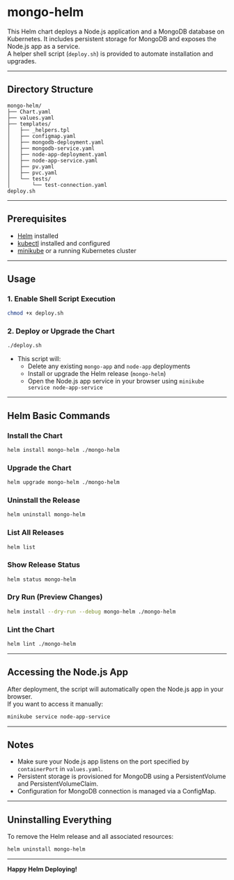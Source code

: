 # mongo-helm

This Helm chart deploys a Node.js application and a MongoDB database on Kubernetes. It includes persistent storage for MongoDB and exposes the Node.js app as a service.  
A helper shell script (`deploy.sh`) is provided to automate installation and upgrades.

---

## Directory Structure

```
mongo-helm/
├── Chart.yaml
├── values.yaml
├── templates/
│   ├── _helpers.tpl
│   ├── configmap.yaml
│   ├── mongodb-deployment.yaml
│   ├── mongodb-service.yaml
│   ├── node-app-deployment.yaml
│   ├── node-app-service.yaml
│   ├── pv.yaml
│   ├── pvc.yaml
│   └── tests/
│       └── test-connection.yaml
deploy.sh
```

---

## Prerequisites

- [Helm](https://helm.sh/) installed
- [kubectl](https://kubernetes.io/docs/tasks/tools/) installed and configured
- [minikube](https://minikube.sigs.k8s.io/) or a running Kubernetes cluster

---

## Usage

### 1. Enable Shell Script Execution

```sh
chmod +x deploy.sh
```

### 2. Deploy or Upgrade the Chart

```sh
./deploy.sh
```
- This script will:
  - Delete any existing `mongo-app` and `node-app` deployments
  - Install or upgrade the Helm release (`mongo-helm`)
  - Open the Node.js app service in your browser using `minikube service node-app-service`

---

## Helm Basic Commands

### Install the Chart

```sh
helm install mongo-helm ./mongo-helm
```

### Upgrade the Chart

```sh
helm upgrade mongo-helm ./mongo-helm
```

### Uninstall the Release

```sh
helm uninstall mongo-helm
```

### List All Releases

```sh
helm list
```

### Show Release Status

```sh
helm status mongo-helm
```

### Dry Run (Preview Changes)

```sh
helm install --dry-run --debug mongo-helm ./mongo-helm
```

### Lint the Chart

```sh
helm lint ./mongo-helm
```

---

## Accessing the Node.js App

After deployment, the script will automatically open the Node.js app in your browser.  
If you want to access it manually:

```sh
minikube service node-app-service
```

---

## Notes

- Make sure your Node.js app listens on the port specified by `containerPort` in `values.yaml`.
- Persistent storage is provisioned for MongoDB using a PersistentVolume and PersistentVolumeClaim.
- Configuration for MongoDB connection is managed via a ConfigMap.

---

## Uninstalling Everything

To remove the Helm release and all associated resources:

```sh
helm uninstall mongo-helm
```

---

**Happy Helm Deploying!**